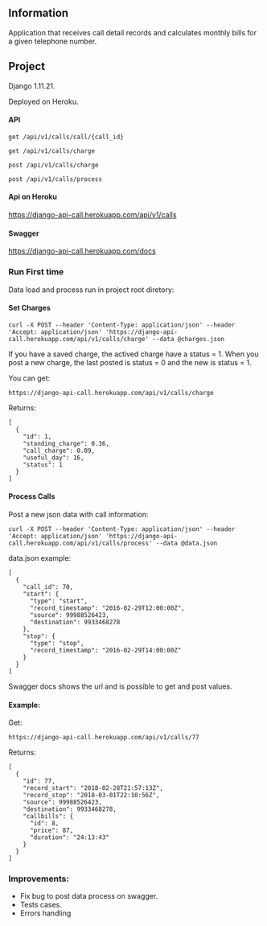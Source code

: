 ## Information
Application that receives call detail records and calculates monthly bills for a given telephone number.

## Project
Django 1.11.21.

Deployed on Heroku.

#### API

    get /api/v1/calls/call/{call_id} 

    get /api/v1/calls/charge 

    post /api/v1/calls/charge 

    post /api/v1/calls/process 

#### Api on Heroku 
https://django-api-call.herokuapp.com/api/v1/calls

#### Swagger
https://django-api-call.herokuapp.com/docs

### Run First time
Data load and process run in project root diretory:

#### Set Charges

    curl -X POST --header 'Content-Type: application/json' --header 'Accept: application/json' 'https://django-api-call.herokuapp.com/api/v1/calls/charge' --data @charges.json

If you have a saved charge, the actived charge have a status = 1. When you post a new charge, the last posted is status = 0 and the new is status = 1.

You can get:

    https://django-api-call.herokuapp.com/api/v1/calls/charge
    
Returns:

    [
      {
        "id": 1,
        "standing_charge": 0.36,
        "call_charge": 0.09,
        "useful_day": 16,
        "status": 1
      }
    ]
        

#### Process Calls

Post a new json data with call information:

    curl -X POST --header 'Content-Type: application/json' --header 'Accept: application/json' 'https://django-api-call.herokuapp.com/api/v1/calls/process' --data @data.json
    
data.json example:

    [
      {
        "call_id": 70,
        "start": {
          "type": "start",
          "record_timestamp": "2016-02-29T12:00:00Z",
          "source": 99988526423,
          "destination": 9933468278
        },
        "stop": {
          "type": "stop",
          "record_timestamp": "2016-02-29T14:00:00Z"
        }
      }
    ]

Swagger docs shows the url and is possible to get and post values.

#### Example:

  Get:
    
    https://django-api-call.herokuapp.com/api/v1/calls/77

  Returns:

    [
      {
        "id": 77,
        "record_start": "2018-02-28T21:57:13Z",
        "record_stop": "2018-03-01T22:10:56Z",
        "source": 99988526423,
        "destination": 9933468278,
        "callbills": {
          "id": 8,
          "price": 87,
          "duration": "24:13:43"
        }
      }
    ]
    
### Improvements:
    
- Fix bug to post data process on swagger.
- Tests cases.
- Errors handling


